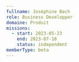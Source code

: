 ```yaml
---
fullname: Joséphine Bach
role: Business Developper
domaine: Produit
missions:
  - start: 2023-05-23
    end: 2023-07-18
    status: independent
memberType: beta
---
```


